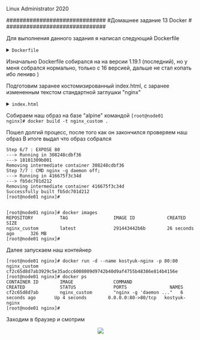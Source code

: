 
Linux Administrator 2020

   ##############################
   #Домашнее задание 13 Docker  #
   ##############################


Для выполнения данного задания я написал следующий Dockerfile

<details>
<summary><code>Dockerfile</code></summary>

```
FROM alpine:latest
MAINTAINER  Kostyuk_Ruslan
ENV v_nginx=1.16.1
RUN apk --update add libc-dev make libxslt-dev gd-dev perl-dev libedit-dev alpine-sdk bash build-base zlib-dev pcre pcre-dev openssl openssl-dev linux-headers \
    && cd /tmp \
    && wget  http://nginx.org/download/nginx-${v_nginx}.tar.gz \
    && tar -xvf nginx-${v_nginx}.tar.gz \
    && cd /tmp/nginx-${v_nginx} \
    && ./configure \
    --prefix=/etc/nginx \
    --sbin-path=/usr/sbin/nginx \
    --conf-path=/etc/nginx/nginx.conf \
    --error-log-path=/var/log/nginx/error.log \
    --http-log-path=/var/log/nginx/access.log \
    --pid-path=/var/run/nginx.pid \
#    --lock-path=/var/run/nginx.lock \
    && make  \
    && make install
COPY index.html /etc/nginx/html/
EXPOSE 80

CMD ["nginx", "-g", "daemon off;"]

```

</details>




Изначально Dockerfile собирался на на версии 1.19.1 (последний), но у меня собрался нормально, только с 16 версией, дальше не стал копать ибо лениво )

Подготовим заранее костомизированный index.html, с заранее измененным текстом стандартной заглушки "nginx"

<details>
<summary><code>index.html</code></summary>

```

<!DOCTYPE html>
<html>
<head>
<title>Welcome to nginx!</title>
<style>
    body {
        width: 35em;
        margin: 0 auto;
        font-family: Tahoma, Verdana, Arial, sans-serif;
    }
</style>
</head>
<body>
<h1>Sobran nash obraz!</h1>
<p>Teper vse budet kruto  (с) Kostyuk Ruslan.</p>

<p>For online documentation and support please refer to
<a href="http://nginx.org/">nginx.org</a>.<br/>
Commercial support is available at
<a href="http://nginx.com/">nginx.com</a>.</p>

<p><em>Thank you for using nginx.</em></p>
</body>
</html>

```

</details>

Собираем наш образ на базе "alpine" командой <code>[root@node01 nginx]# docker build -t nginx_custom . </code>

Пошел долгий процесс, после того как он закончился проверяем наш образ
В итоге выдал что образ собрался

```
Step 6/7 : EXPOSE 80
---> Running in 308248cdbf36
---> 18101309b001
Removing intermediate container 308248cdbf36
Step 7/7 : CMD nginx -g daemon off;
---> Running in 416675f3c34d
---> fb5dc701d212
Removing intermediate container 416675f3c34d
Successfully built fb5dc701d212
[root@node01 nginx]# 
    

```

```
[root@node01 nginx]# docker images
REPOSITORY          TAG                 IMAGE ID            CREATED             SIZE
nginx_custom        latest              291443442b6b        26 seconds ago      326 MB
[root@node01 nginx]# 

```

Далее запускаем наш контейнер

```
[root@node01 nginx]# docker run -d --name kostyuk-nginx -p 80:80 nginx_custom
cf2c65d8d7ab3929c5e35adcc6008009d9742b40d9af4755b48386e814b4156e
[root@node01 nginx]# docker ps
CONTAINER ID        IMAGE               COMMAND                  CREATED             STATUS              PORTS                NAMES
cf2c65d8d7ab        nginx_custom        "nginx -g 'daemon ..."   6 seconds ago       Up 4 seconds        0.0.0.0:80->80/tcp   kostyuk-nginx
[root@node01 nginx]# 

```

Заходим в браузер и смотрим

<p align="center"><img src="https://raw.githubusercontent.com/Kostyuk-Ruslan/otus-linux/master/work13_Selinux/photo/nginx.JPG"></p>



